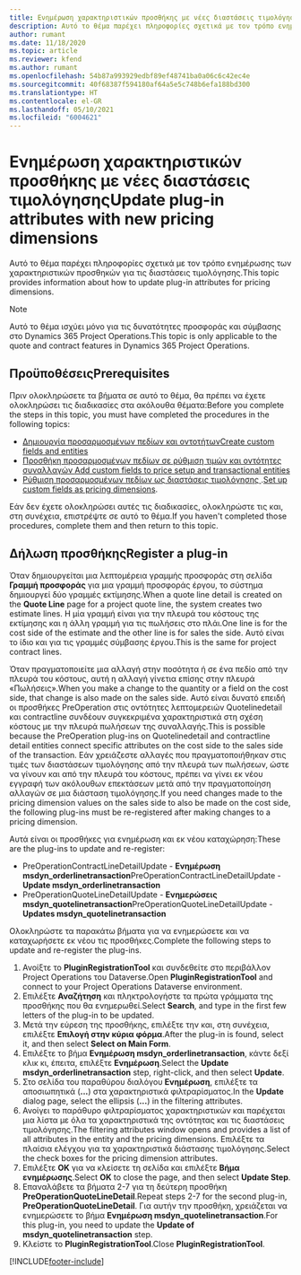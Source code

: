 ```yaml
---
title: Ενημέρωση χαρακτηριστικών προσθήκης με νέες διαστάσεις τιμολόγησης
description: Αυτό το θέμα παρέχει πληροφορίες σχετικά με τον τρόπο ενημέρωσης των χαρακτηριστικών προσθηκών για τις διαστάσεις τιμολόγησης.
author: rumant
ms.date: 11/18/2020
ms.topic: article
ms.reviewer: kfend
ms.author: rumant
ms.openlocfilehash: 54b87a993929edbf89ef48741ba0a06c6c42ec4e
ms.sourcegitcommit: 40f68387f594180af64a5e5c748b6efa188bd300
ms.translationtype: HT
ms.contentlocale: el-GR
ms.lasthandoff: 05/10/2021
ms.locfileid: "6004621"
---
```

# <a name="update-plug-in-attributes-with-new-pricing-dimensions"></a><span data-ttu-id="0f204-103">Ενημέρωση χαρακτηριστικών προσθήκης με νέες διαστάσεις τιμολόγησης</span><span class="sxs-lookup"><span data-stu-id="0f204-103">Update plug-in attributes with new pricing dimensions</span></span>

<span data-ttu-id="0f204-104">Αυτό το θέμα παρέχει πληροφορίες σχετικά με τον τρόπο ενημέρωσης των χαρακτηριστικών προσθηκών για τις διαστάσεις τιμολόγησης.</span><span class="sxs-lookup"><span data-stu-id="0f204-104">This topic provides information about how to update plug-in attributes for pricing dimensions.</span></span>

> [!NOTE]
> <span data-ttu-id="0f204-105">Αυτό το θέμα ισχύει μόνο για τις δυνατότητες προσφοράς και σύμβασης στο Dynamics 365 Project Operations.</span><span class="sxs-lookup"><span data-stu-id="0f204-105">This topic is only applicable to the quote and contract features in Dynamics 365 Project Operations.</span></span>

## <a name="prerequisites"></a><span data-ttu-id="0f204-106">Προϋποθέσεις</span><span class="sxs-lookup"><span data-stu-id="0f204-106">Prerequisites</span></span>
<span data-ttu-id="0f204-107">Πριν ολοκληρώσετε τα βήματα σε αυτό το θέμα, θα πρέπει να έχετε ολοκληρώσει τις διαδικασίες στα ακόλουθα θέματα:</span><span class="sxs-lookup"><span data-stu-id="0f204-107">Before you complete the steps in this topic, you must have completed the procedures in the following topics:</span></span>

  - [<span data-ttu-id="0f204-108">Δημιουργία προσαρμοσμένων πεδίων και οντοτήτων</span><span class="sxs-lookup"><span data-stu-id="0f204-108">Create custom fields and entities</span></span>](create-custom-fields-entities-pricing-dimensions.md) 
  - [<span data-ttu-id="0f204-109">Προσθήκη προσαρμοσμένων πεδίων σε ρύθμιση τιμών και οντότητες συναλλαγών </span><span class="sxs-lookup"><span data-stu-id="0f204-109">Add custom fields to price setup and transactional entities</span></span>](add-custom-fields-price-setup-transactional-entities.md)
  - <span data-ttu-id="0f204-110">[Ρύθμιση προσαρμοσμένων πεδίων ως διαστάσεις τιμολόγησης ](set-up-custom-fields-pricing-dimensions.md).</span><span class="sxs-lookup"><span data-stu-id="0f204-110">[Set up custom fields as pricing dimensions](set-up-custom-fields-pricing-dimensions.md).</span></span> 
  
<span data-ttu-id="0f204-111">Εάν δεν έχετε ολοκληρώσει αυτές τις διαδικασίες, ολοκληρώστε τις και, στη συνέχεια, επιστρέψτε σε αυτό το θέμα.</span><span class="sxs-lookup"><span data-stu-id="0f204-111">If you haven't completed those procedures, complete them and then return to this topic.</span></span>

## <a name="register-a-plug-in"></a><span data-ttu-id="0f204-112">Δήλωση προσθήκης</span><span class="sxs-lookup"><span data-stu-id="0f204-112">Register a plug-in</span></span>
<span data-ttu-id="0f204-113">Όταν δημιουργείται μια λεπτομέρεια γραμμής προσφοράς στη σελίδα **Γραμμή προσφοράς** για μια γραμμή προσφοράς έργου, το σύστημα δημιουργεί δύο γραμμές εκτίμησης.</span><span class="sxs-lookup"><span data-stu-id="0f204-113">When a quote line detail is created on the **Quote Line** page for a project quote line, the system creates two estimate lines.</span></span> <span data-ttu-id="0f204-114">Η μία γραμμή είναι για την πλευρά του κόστους της εκτίμησης και η άλλη γραμμή για τις πωλήσεις στο πλάι.</span><span class="sxs-lookup"><span data-stu-id="0f204-114">One line is for the cost side of the estimate and the other line is for sales the side.</span></span> <span data-ttu-id="0f204-115">Αυτό είναι το ίδιο και για τις γραμμές σύμβασης έργου.</span><span class="sxs-lookup"><span data-stu-id="0f204-115">This is the same  for project contract lines.</span></span>

<span data-ttu-id="0f204-116">Όταν πραγματοποιείτε μια αλλαγή στην ποσότητα ή σε ένα πεδίο από την πλευρά του κόστους, αυτή η αλλαγή γίνετια επίσης στην πλευρά «Πωλήσεις».</span><span class="sxs-lookup"><span data-stu-id="0f204-116">When you make a change to the quantity or a field on the cost side, that change is also made on the sales side.</span></span> <span data-ttu-id="0f204-117">Αυτό είναι δυνατό επειδή οι προσθήκες PreOperation στις οντότητες λεπτομερειών Quotelinedetail και contractline συνδέουν συγκεκριμένα χαρακτηριστικά στη σχέση κόστους με την πλευρά πωλήσεων της συναλλαγής.</span><span class="sxs-lookup"><span data-stu-id="0f204-117">This is possible because the PreOperation plug-ins on Quotelinedetail and contractline detail entities connect specific attributes on the cost side to the sales side of the transaction.</span></span> <span data-ttu-id="0f204-118">Εάν χρειάζεστε αλλαγές που πραγματοποιήθηκαν στις τιμές των διαστάσεων τιμολόγησης από την πλευρά των πωλήσεων, ώστε να γίνουν και από την πλευρά του κόστους, πρέπει να γίνει εκ νέου εγγραφή των ακόλουθων επεκτάσεων μετά από την πραγματοποίηση αλλαγών σε μια διάσταση τιμολόγησης.</span><span class="sxs-lookup"><span data-stu-id="0f204-118">If you need changes made to the pricing dimension values on the sales side to also be made on the cost side, the following plug-ins must be re-registered after making changes to a pricing dimension.</span></span>

<span data-ttu-id="0f204-119">Αυτά είναι οι προσθήκες για ενημέρωση και εκ νέου καταχώρηση:</span><span class="sxs-lookup"><span data-stu-id="0f204-119">These are the plug-ins to update and re-register:</span></span>

- <span data-ttu-id="0f204-120">PreOperationContractLineDetailUpdate - **Ενημέρωση msdyn_orderlinetransaction**</span><span class="sxs-lookup"><span data-stu-id="0f204-120">PreOperationContractLineDetailUpdate - **Update msdyn_orderlinetransaction**</span></span>
- <span data-ttu-id="0f204-121">PreOperationQuoteLineDetailUpdate - **Ενημερώσεις msdyn_quotelinetransaction**</span><span class="sxs-lookup"><span data-stu-id="0f204-121">PreOperationQuoteLineDetailUpdate - **Updates msdyn_quotelinetransaction**</span></span>

<span data-ttu-id="0f204-122">Ολοκληρώστε τα παρακάτω βήματα για να ενημερώσετε και να καταχωρήσετε εκ νέου τις προσθήκες.</span><span class="sxs-lookup"><span data-stu-id="0f204-122">Complete the following steps to update and re-register the plug-ins.</span></span>

1. <span data-ttu-id="0f204-123">Ανοίξτε το **PluginRegistrationTool** και συνδεθείτε στο περιβάλλον Project Operations του Dataverse.</span><span class="sxs-lookup"><span data-stu-id="0f204-123">Open **PluginRegistrationTool** and connect to your Project Operations Dataverse environment.</span></span>
2. <span data-ttu-id="0f204-124">Επιλέξτε **Αναζήτηση** και πληκτρολογήστε τα πρώτα γράμματα της προσθήκης που θα ενημερωθεί.</span><span class="sxs-lookup"><span data-stu-id="0f204-124">Select **Search**, and type in the first few letters of the plug-in to be updated.</span></span>
3. <span data-ttu-id="0f204-125">Μετά την εύρεση της προσθήκης, επιλέξτε την και, στη συνέχεια, επιλέξτε **Επιλογή στην κύρια φόρμα**.</span><span class="sxs-lookup"><span data-stu-id="0f204-125">After the plug-in is found, select it, and then select **Select on Main Form**.</span></span>
4. <span data-ttu-id="0f204-126">Επιλέξτε το βήμα **Ενημέρωση msdyn_orderlinetransaction**, κάντε δεξί κλικ κι, έπειτα, επιλέξτε **Ενημέρωση**.</span><span class="sxs-lookup"><span data-stu-id="0f204-126">Select the **Update msdyn_orderlinetransaction** step, right-click, and then select **Update**.</span></span>
5. <span data-ttu-id="0f204-127">Στο σελίδα του παραθύρου διαλόγου **Ενημέρωση**, επιλέξτε τα αποσιωπητικά (**...**) στα χαρακτηριστικά φιλτραρίσματος.</span><span class="sxs-lookup"><span data-stu-id="0f204-127">In the **Update** dialog page, select the ellipsis (**...**) in the filtering attributes.</span></span>
6. <span data-ttu-id="0f204-128">Ανοίγει το παράθυρο φιλτραρίσματος χαρακτηριστικών και παρέχεται μια λίστα με όλα τα χαρακτηριστικά της οντότητας και τις διαστάσεις τιμολόγησης.</span><span class="sxs-lookup"><span data-stu-id="0f204-128">The filtering attributes window opens and provides a list of all attributes in the entity and the pricing dimensions.</span></span> <span data-ttu-id="0f204-129">Επιλέξτε τα πλαίσια ελέγχου για τα χαρακτηριστικά διάστασης τιμολόγησης.</span><span class="sxs-lookup"><span data-stu-id="0f204-129">Select the check boxes for the pricing dimension attributes.</span></span>
7. <span data-ttu-id="0f204-130">Επιλέξτε **ΟΚ** για να κλείσετε τη σελίδα και επιλέξτε **Βήμα ενημέρωσης**.</span><span class="sxs-lookup"><span data-stu-id="0f204-130">Select **OK** to close the page, and then select **Update Step**.</span></span>
8. <span data-ttu-id="0f204-131">Επαναλάβετε τα βήματα 2-7 για τη δεύτερη προσθήκη **PreOperationQuoteLineDetail**.</span><span class="sxs-lookup"><span data-stu-id="0f204-131">Repeat steps 2-7 for the second plug-in, **PreOperationQuoteLineDetail**.</span></span> <span data-ttu-id="0f204-132">Για αυτήν την προσθήκη, χρειάζεται να ενημερώσετε το βήμα **Ενημέρωση msdyn_quotelinetransaction**.</span><span class="sxs-lookup"><span data-stu-id="0f204-132">For this plug-in, you need to update the **Update of msdyn_quotelinetransaction** step.</span></span>
9. <span data-ttu-id="0f204-133">Κλείστε το **PluginRegistrationTool**.</span><span class="sxs-lookup"><span data-stu-id="0f204-133">Close **PluginRegistrationTool**.</span></span>


[!INCLUDE[footer-include](../includes/footer-banner.md)]